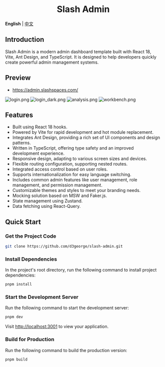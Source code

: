 <div align="center"> 
<br> 
<br>
<h1>Slash Admin 
</h1>
</div>

**English** | [中文](./README.zh-CN.md)

## Introduction
Slash Admin is a modern admin dashboard template built with React 18, Vite, Ant Design, and TypeScript. It is designed to help developers quickly create powerful admin management systems.

## Preview
+ https://admin.slashspaces.com/

![login.png](https://d3george.github.io/github-static/slash-admin/login.jpeg)
![login_dark.png](https://d3george.github.io/github-static/slash-admin/login_dark.jpeg)
![analysis.png](https://d3george.github.io/github-static/slash-admin/analysis.png)
![workbench.png](https://d3george.github.io/github-static/slash-admin/workbench.png)

## Features

- Built using React 18 hooks.
- Powered by Vite for rapid development and hot module replacement.
- Integrates Ant Design, providing a rich set of UI components and design patterns.
- Written in TypeScript, offering type safety and an improved development experience.
- Responsive design, adapting to various screen sizes and devices.
- Flexible routing configuration, supporting nested routes.
- Integrated access control based on user roles.
- Supports internationalization for easy language switching.
- Includes common admin features like user management, role management, and permission management.
- Customizable themes and styles to meet your branding needs.
- Mocking solution based on MSW and Faker.js.
- State management using Zustand.
- Data fetching using React-Query.

## Quick Start

### Get the Project Code

```bash
git clone https://github.com/d3george/slash-admin.git
```

### Install Dependencies

In the project's root directory, run the following command to install project dependencies:

```bash
pnpm install
```

### Start the Development Server

Run the following command to start the development server:

```bash
pnpm dev
```

Visit [http://localhost:3001](http://localhost:3001) to view your application.

### Build for Production

Run the following command to build the production version:

```bash
pnpm build
```
